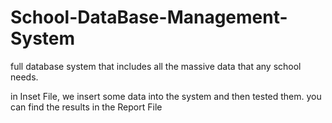 # School-DataBase-Management-System
full database system that includes all the massive data that any school needs.

in Inset File, we insert some data into the system and then tested them. you can find the results in the Report File
